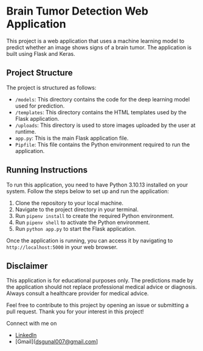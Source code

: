 # Brain Tumor Detection Web Application

This project is a web application that uses a machine learning model to predict whether an image shows signs of a brain tumor. The application is built using Flask and Keras.

## Project Structure

The project is structured as follows:

- `/models`: This directory contains the code for the deep learning model used for prediction.
- `/templates`: This directory contains the HTML templates used by the Flask application.
- `/uploads`: This directory is used to store images uploaded by the user at runtime.
- `app.py`: This is the main Flask application file.
- `Pipfile`: This file contains the Python environment required to run the application.

## Running Instructions

To run this application, you need to have Python 3.10.13 installed on your system. Follow the steps below to set up and run the application:

1. Clone the repository to your local machine.
2. Navigate to the project directory in your terminal.
3. Run `pipenv install` to create the required Python environment.
4. Run `pipenv shell` to activate the Python environment.
5. Run `python app.py` to start the Flask application.

Once the application is running, you can access it by navigating to `http://localhost:5000` in your web browser.

## Disclaimer

This application is for educational purposes only. The predictions made by the application should not replace professional medical advice or diagnosis. Always consult a healthcare provider for medical advice.

Feel free to contribute to this project by opening an issue or submitting a pull request. Thank you for your interest in this project!

Connect with me on
- [LinkedIn](https://www.linkedin.com/in/gunalds/)
- [Gmail](dsgunal007@gmail.com]
